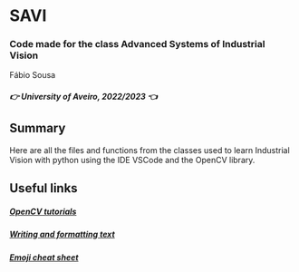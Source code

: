 # SAVI

### Code made for the class Advanced Systems of Industrial Vision 

Fábio Sousa
##### :point_right: University of Aveiro, 2022/2023 :point_left:
## Summary

Here are all the files and functions from the classes used to learn Industrial Vision with python using the IDE VSCode and the OpenCV library.

## Useful links 

##### [OpenCV tutorials](https://docs.opencv.org/4.x/d9/df8/tutorial_root.html)

##### [Writing and formatting text](https://docs.github.com/en/get-started/writing-on-github/getting-started-with-writing-and-formatting-on-github/basic-writing-and-formatting-syntax)

##### [Emoji cheat sheet](https://github.com/ikatyang/emoji-cheat-sheet/blob/master/README.md)